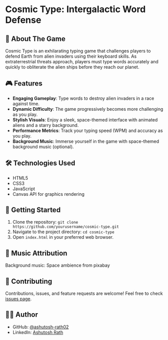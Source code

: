 # Cosmic Type: Intergalactic Word Defense

## 🚀 About The Game

Cosmic Type is an exhilarating typing game that challenges players to defend Earth from alien invaders using their keyboard skills. As extraterrestrial threats approach, players must type words accurately and quickly to obliterate the alien ships before they reach our planet.

## 🎮 Features

- **Engaging Gameplay**: Type words to destroy alien invaders in a race against time.
- **Dynamic Difficulty**: The game progressively becomes more challenging as you play.
- **Stylish Visuals**: Enjoy a sleek, space-themed interface with animated aliens and a starry background.
- **Performance Metrics**: Track your typing speed (WPM) and accuracy as you play.
- **Background Music**: Immerse yourself in the game with space-themed background music (optional).

## 🛠️ Technologies Used

- HTML5
- CSS3
- JavaScript
- Canvas API for graphics rendering

## 🚀 Getting Started

1. Clone the repository:
   `git clone https://github.com/yourusername/cosmic-type.git`
2. Navigate to the project directory:
   `cd cosmic-type`
3. Open `index.html` in your preferred web browser.

## 🎵 Music Attribution

Background music: Space ambience from pixabay

## 🤝 Contributing

Contributions, issues, and feature requests are welcome! Feel free to check [issues page](https://github.com/ashutosh-rath02/space-type/issues).

## 👨‍💻 Author

- GitHub: [@ashutosh-rath02](https://github.com/ashutosh-rath02)
- LinkedIn: [Ashutosh Rath](https://linkedin.com/in/rathashutosh)

